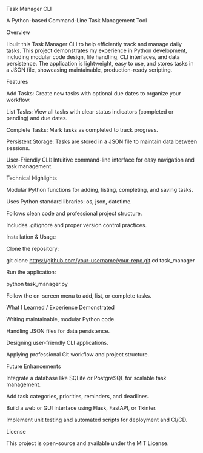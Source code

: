 Task Manager CLI

A Python-based Command-Line Task Management Tool

Overview

I built this Task Manager CLI to help efficiently track and manage daily tasks. This project demonstrates my experience in Python development, including modular code design, file handling, CLI interfaces, and data persistence. The application is lightweight, easy to use, and stores tasks in a JSON file, showcasing maintainable, production-ready scripting.

Features

Add Tasks: Create new tasks with optional due dates to organize your workflow.

List Tasks: View all tasks with clear status indicators (completed or pending) and due dates.

Complete Tasks: Mark tasks as completed to track progress.

Persistent Storage: Tasks are stored in a JSON file to maintain data between sessions.

User-Friendly CLI: Intuitive command-line interface for easy navigation and task management.

Technical Highlights

Modular Python functions for adding, listing, completing, and saving tasks.

Uses Python standard libraries: os, json, datetime.

Follows clean code and professional project structure.

Includes .gitignore and proper version control practices.

Installation & Usage

Clone the repository:

git clone https://github.com/your-username/your-repo.git
cd task_manager


Run the application:

python task_manager.py


Follow the on-screen menu to add, list, or complete tasks.

What I Learned / Experience Demonstrated

Writing maintainable, modular Python code.

Handling JSON files for data persistence.

Designing user-friendly CLI applications.

Applying professional Git workflow and project structure.

Future Enhancements

Integrate a database like SQLite or PostgreSQL for scalable task management.

Add task categories, priorities, reminders, and deadlines.

Build a web or GUI interface using Flask, FastAPI, or Tkinter.

Implement unit testing and automated scripts for deployment and CI/CD.

License

This project is open-source and available under the MIT License.
